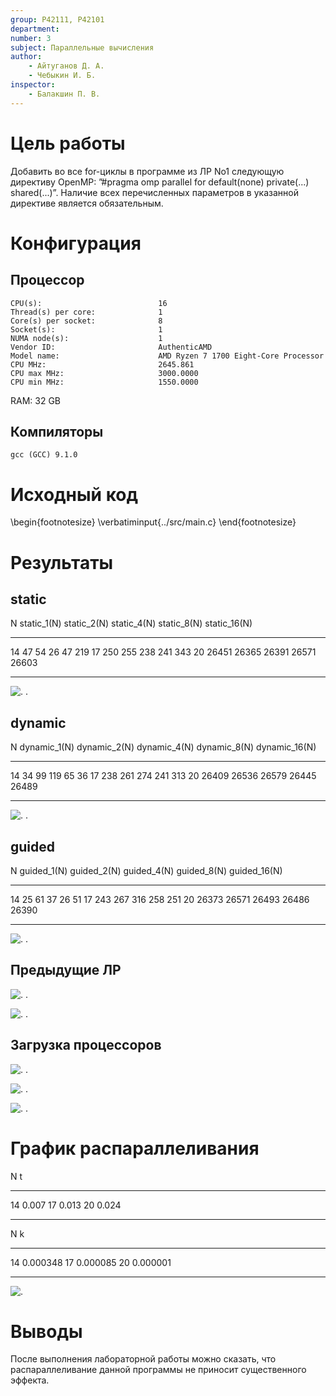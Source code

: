 ```yaml
---
group: P42111, P42101
department:
number: 3
subject: Параллельные вычисления
author:
    - Айтуганов Д. А.
    - Чебыкин И. Б.
inspector:
    - Балакшин П. В.
---
```


# Цель работы

Добавить во все for-циклы в программе из ЛР No1 следующую директиву OpenMP:
”#pragma omp parallel for default(none) private(...) shared(...)”. Наличие всех
перечисленных параметров в указанной директиве является обязательным.

# Конфигурация

## Процессор

```
CPU(s):                          16
Thread(s) per core:              1
Core(s) per socket:              8
Socket(s):                       1
NUMA node(s):                    1
Vendor ID:                       AuthenticAMD
Model name:                      AMD Ryzen 7 1700 Eight-Core Processor
CPU MHz:                         2645.861
CPU max MHz:                     3000.0000
CPU min MHz:                     1550.0000
```

RAM: 32 GB

## Компиляторы

```
gcc (GCC) 9.1.0
```

# Исходный код

\begin{footnotesize}
\verbatiminput{../src/main.c}
\end{footnotesize}

# Результаты


## static

N      static_1(N)      static_2(N)      static_4(N)      static_8(N)      static_16(N)
--     -----------      -----------      -----------      -----------      ------------
14     47               54               26               47               219
17     250              255              238              241              343
20     26451            26365            26391            26571            26603
--     -----------      -----------      -----------      -----------      ------------

![.](static.png)
.

## dynamic

N    dynamic_1(N)  dynamic_2(N)      dynamic_4(N)     dynamic_8(N)     dynamic_16(N)
--   ------------  ------------      ------------     ------------     -------------
14   34            99                119              65               36
17   238           261               274              241              313
20   26409         26536             26579            26445            26489
--   ------------  ------------      ------------     ------------     -------------

![.](dynamic.png)
.

## guided

N     guided_1(N)     guided_2(N)     guided_4(N)     guided_8(N)     guided_16(N)
--    -----------     -----------     -----------     -----------     ------------
14     25             61              37              26              51
17     243            267             316             258             251
20     26373          26571           26493           26486           26390
--    -----------     -----------     -----------     -----------     ------------

![.](guided.png)
.

## Предыдущие ЛР

![.](lab1.png)
.

![.](lab2.png)
.

## Загрузка процессоров

![.](guided1.png)
.

![.](guided2.png)
.

![.](guided3.png)
.

# График распараллеливания

N  t
-- ------
14 0.007
17 0.013
20 0.024
-- ------

N  k
-- --------
14 0.000348
17 0.000085
20 0.000001
-- ---------

![.](amdall.png)

# Выводы

После выполнения лабораторной работы можно сказать, что распараллеливание данной
программы не приносит существенного эффекта.
